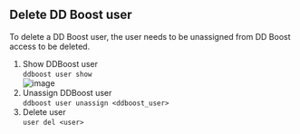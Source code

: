 ## Delete DD Boost user

To delete a DD Boost user, the user needs to be unassigned from DD Boost access to be deleted.

1. Show DDBoost user\
`ddboost user show`\
![image](https://github.com/iamfabo/dellemc/assets/60046736/cc29883e-7999-4cc8-a3c3-b04baaff93ad)
3. Unassign DDBoost user\
`ddboost user unassign <ddboost_user>`
4. Delete user\
`user del <user>`
